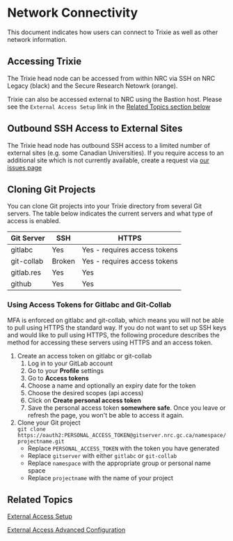 # Network Connectivity

This document indicates how users can connect to Trixie as well as other network information.

## Accessing Trixie

The Trixie head node can be accessed from within NRC via SSH on NRC Legacy (black) and the Secure
Research Netowrk (orange).

Trixie can also be accessed external to NRC using the Bastion host. Please see the
`External Access Setup` link in the [Related Topics section below](#related-topics)

## Outbound SSH Access to External Sites

The Trixie head node has outbound SSH access to a limited number of external sites (e.g. some
Canadian Universities). If you require access to an additional site which is not currently
available, create a request via [our issues page](https://github.com/ai4d-iasc/trixie/issues)

## Cloning Git Projects

You can clone Git projects into your Trixie directory from several Git servers. The table below
indicates the current servers and what type of access is enabled.

| Git Server | SSH    | HTTPS                        |
| ---------- | ------ | ---------------------------- |
| gitlabc    | Yes    | Yes - requires access tokens |
| git-collab | Broken | Yes - requires access tokens |
| gitlab.res | Yes    | Yes                          |
| github     | Yes     | Yes                          |

### Using Access Tokens for Gitlabc and Git-Collab

MFA is enforced on gitlabc and git-collab, which means you will not be able to pull using HTTPS the
standard way. If you do not want to set up SSH keys and would like to pull using HTTPS, the
following procedure describes the method for accessing these servers using HTTPS and an access
token.

1. Create an access token on gitlabc or git-collab
    1. Log in to your GitLab account
    1. Go to your **Profile** settings
    1. Go to **Access tokens**
    1. Choose a name and optionally an expiry date for the token
    1. Choose the desired scopes (api access)
    1. Click on **Create personal access token**
    1. Save the personal access token **somewhere safe**. Once you leave or refresh the page, you
       won't be able to access it again.
1. Clone your Git project<br>
   ``git clone https://oauth2:PERSONAL_ACCESS_TOKEN@gitserver.nrc.gc.ca/namespace/projectname.git``
    - Replace `PERSONAL_ACCESS_TOKEN` with the token you have generated
    - Replace `gitserver` with either `gitlabc` or `git-collab`
    - Replace `namespace` with the appropriate group or personal name space
    - Replace `projectname` with the name of your project

## Related Topics

[External Access Setup](External-Access-Setup.md)

[External Access Advanced Configuration](External-Access-Advanced-Configuration.md)
